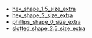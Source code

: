* [hex_shape_1.5_size_extra](hex_shape_1.5_size_extra)
* [hex_shape_2_size_extra](hex_shape_2_size_extra)
* [phillips_shape_0_size_extra](phillips_shape_0_size_extra)
* [slotted_shape_2.5_size_extra](slotted_shape_2.5_size_extra)
